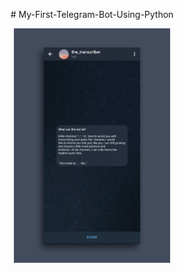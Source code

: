 <p align="center">
# My-First-Telegram-Bot-Using-Python
</p>    
<p align="center">  
<img src="images/1.jpg" width=250 alignment=>
</p>  
